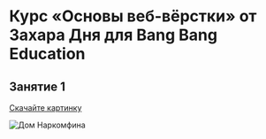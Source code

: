 # Курс «Основы веб-вёрстки» от Захара Дня для Bang Bang Education

## Занятие 1
[Скачайте картинку](http://hack.exchange/uploads/raw_image/image/320/d70f7c9a-472d-4c0a-800b-5ab1f639523c.jpg)

![Дом Наркомфина](http://hack.exchange/uploads/raw_image/image/320/d70f7c9a-472d-4c0a-800b-5ab1f639523c.jpg)
